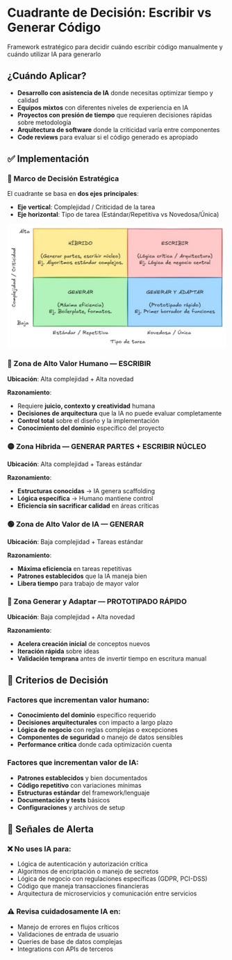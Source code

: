 # Cuadrante de Decisión: Escribir vs Generar Código

Framework estratégico para decidir cuándo escribir código manualmente y cuándo utilizar IA para generarlo

## ¿Cuándo Aplicar?

- **Desarrollo con asistencia de IA** donde necesitas optimizar tiempo y calidad
- **Equipos mixtos** con diferentes niveles de experiencia en IA
- **Proyectos con presión de tiempo** que requieren decisiones rápidas sobre metodología
- **Arquitectura de software** donde la criticidad varía entre componentes
- **Code reviews** para evaluar si el código generado es apropiado

## ✅ Implementación

### 🧭 Marco de Decisión Estratégica

El cuadrante se basa en **dos ejes principales**:

- **Eje vertical**: Complejidad / Criticidad de la tarea
- **Eje horizontal**: Tipo de tarea (Estándar/Repetitiva vs Novedosa/Única)

![Cuadrante de Decisión](../../assets/images/matriz_generar_codigo.jpg)

### 🔴 Zona de Alto Valor Humano — **ESCRIBIR**

**Ubicación**: Alta complejidad + Alta novedad

**Razonamiento**:
- Requiere **juicio, contexto y creatividad** humana
- **Decisiones de arquitectura** que la IA no puede evaluar completamente
- **Control total** sobre el diseño y la implementación
- **Conocimiento del dominio** específico del proyecto

### 🟡 Zona Híbrida — **GENERAR PARTES + ESCRIBIR NÚCLEO**

**Ubicación**: Alta complejidad + Tareas estándar

**Razonamiento**:
- **Estructuras conocidas** → IA genera scaffolding
- **Lógica específica** → Humano mantiene control
- **Eficiencia sin sacrificar calidad** en áreas críticas

### 🟢 Zona de Alto Valor de IA — **GENERAR**

**Ubicación**: Baja complejidad + Tareas estándar

**Razonamiento**:
- **Máxima eficiencia** en tareas repetitivas
- **Patrones establecidos** que la IA maneja bien
- **Libera tiempo** para trabajo de mayor valor

### 🔵 Zona Generar y Adaptar — **PROTOTIPADO RÁPIDO**

**Ubicación**: Baja complejidad + Alta novedad

**Razonamiento**:
- **Acelera creación inicial** de conceptos nuevos
- **Iteración rápida** sobre ideas
- **Validación temprana** antes de invertir tiempo en escritura manual

## 🎯 Criterios de Decisión

### Factores que incrementan valor humano:
- **Conocimiento del dominio** específico requerido
- **Decisiones arquitecturales** con impacto a largo plazo
- **Lógica de negocio** con reglas complejas o excepciones
- **Componentes de seguridad** o manejo de datos sensibles
- **Performance crítica** donde cada optimización cuenta

### Factores que incrementan valor de IA:
- **Patrones establecidos** y bien documentados
- **Código repetitivo** con variaciones mínimas
- **Estructuras estándar** del framework/lenguaje
- **Documentación y tests** básicos
- **Configuraciones** y archivos de setup

## 🚨 Señales de Alerta

### ❌ No uses IA para:
- Lógica de autenticación y autorización crítica
- Algoritmos de encriptación o manejo de secretos
- Lógica de negocio con regulaciones específicas (GDPR, PCI-DSS)
- Código que maneja transacciones financieras
- Arquitectura de microservicios y comunicación entre servicios

### ⚠️ Revisa cuidadosamente IA en:
- Manejo de errores en flujos críticos
- Validaciones de entrada de usuario
- Queries de base de datos complejas
- Integrations con APIs de terceros
